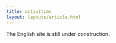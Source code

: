 ```yaml
---
title: activities
layout: layouts/article.html
---
```


The English site is still under construction.
